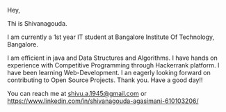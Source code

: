 Hey, 

Thi is Shivanagouda.

I am currently a 1st year IT student at Bangalore Institute Of Technology, Bangalore.

I am efficient in java and Data Structures and Algorithms. I have hands on experience with Competitive Programming through Hackerrank platform.
I have been learning Web-Development. 
I an eagerly looking forward on contributing to Open Source Projects.
Thank you. Have a good day!!

You can reach me at shivu.a.1945@gmail.com or https://www.linkedin.com/in/shivanagouda-agasimani-610103206/

